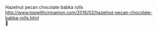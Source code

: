 Hazelnut pecan chocolate babka rolls	http://www.topwithcinnamon.com/2016/02/hazelnut-pecan-chocolate-babka-rolls.html	
਍